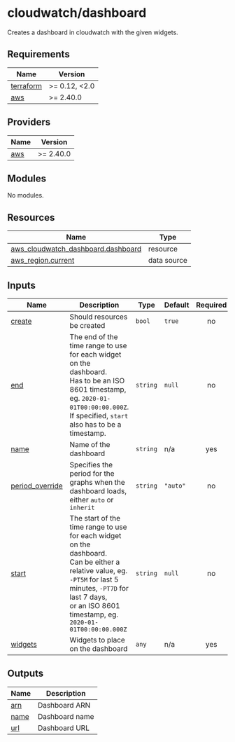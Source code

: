 # cloudwatch/dashboard

Creates a dashboard in cloudwatch with the given widgets.

<!-- prettier-ignore-start -->
<!-- BEGIN_TF_DOCS -->
## Requirements

| Name | Version |
|------|---------|
| <a name="requirement_terraform"></a> [terraform](#requirement\_terraform) | >= 0.12, <2.0 |
| <a name="requirement_aws"></a> [aws](#requirement\_aws) | >= 2.40.0 |

## Providers

| Name | Version |
|------|---------|
| <a name="provider_aws"></a> [aws](#provider\_aws) | >= 2.40.0 |

## Modules

No modules.

## Resources

| Name | Type |
|------|------|
| [aws_cloudwatch_dashboard.dashboard](https://registry.terraform.io/providers/hashicorp/aws/latest/docs/resources/cloudwatch_dashboard) | resource |
| [aws_region.current](https://registry.terraform.io/providers/hashicorp/aws/latest/docs/data-sources/region) | data source |

## Inputs

| Name | Description | Type | Default | Required |
|------|-------------|------|---------|:--------:|
| <a name="input_create"></a> [create](#input\_create) | Should resources be created | `bool` | `true` | no |
| <a name="input_end"></a> [end](#input\_end) | The end of the time range to use for each widget on the dashboard.<br>    Has to be an ISO 8601 timestamp, eg. `2020-01-01T00:00:00.000Z`.<br>    If specified, `start` also has to be a timestamp. | `string` | `null` | no |
| <a name="input_name"></a> [name](#input\_name) | Name of the dashboard | `string` | n/a | yes |
| <a name="input_period_override"></a> [period\_override](#input\_period\_override) | Specifies the period for the graphs when the dashboard loads, either `auto` or `inherit` | `string` | `"auto"` | no |
| <a name="input_start"></a> [start](#input\_start) | The start of the time range to use for each widget on the dashboard.<br>    Can be either a relative value, eg. `-PT5M` for last 5 minutes, `-PT7D` for last 7 days,<br>    or an ISO 8601 timestamp, eg. `2020-01-01T00:00:00.000Z` | `string` | `null` | no |
| <a name="input_widgets"></a> [widgets](#input\_widgets) | Widgets to place on the dashboard | `any` | n/a | yes |

## Outputs

| Name | Description |
|------|-------------|
| <a name="output_arn"></a> [arn](#output\_arn) | Dashboard ARN |
| <a name="output_name"></a> [name](#output\_name) | Dashboard name |
| <a name="output_url"></a> [url](#output\_url) | Dashboard URL |
<!-- END_TF_DOCS -->
<!-- prettier-ignore-end -->

